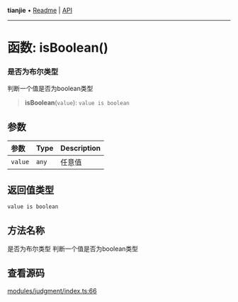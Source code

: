 **tianjie** • [Readme](../README.md) \| [API](../globals.md)

***

# 函数: isBoolean()

### 是否为布尔类型
判断一个值是否为boolean类型

<a id="undefined" name="undefined"></a>

> **isBoolean**(`value`): `value is boolean`

## 参数

| 参数 | Type | Description |
| :------ | :------ | :------ |
| `value` | `any` | 任意值 |

## 返回值类型

`value is boolean`

## 方法名称

是否为布尔类型
判断一个值是否为boolean类型

## 查看源码

[modules/judgment/index.ts:66](https://github.com/hacxy/tianjie/blob/ab406b252bd727d89583a2bd8e45e8529cb4dbc5/src/modules/judgment/index.ts#L66)
